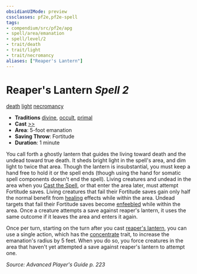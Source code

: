 ```yaml
---
obsidianUIMode: preview
cssclasses: pf2e,pf2e-spell
tags:
- compendium/src/pf2e/apg
- spell/area/emanation
- spell/level/2
- trait/death
- trait/light
- trait/necromancy
aliases: ["Reaper's Lantern"]
---
```

# Reaper's Lantern *Spell 2*   
[death](rules/traits/death.md "Death Effect Trait")  [light](rules/traits/light.md "Light Effect Trait")  [necromancy](rules/traits/necromancy.md "Necromancy School Trait")  

- **Traditions** [divine](rules/traits/divine.md "Divine Tradition Trait"), [occult](rules/traits/occult.md "Occult Tradition Trait"), [primal](rules/traits/primal.md "Primal Tradition Trait")
- **Cast** [>>](rules/core-rulebook/chapter-9-playing-the-game.md#Actions "Two-Action") 
- **Area**: 5-foot emanation
- **Saving Throw**: Fortitude
- **Duration**: 1 minute

You call forth a ghostly lantern that guides the living toward death and the undead toward true death. It sheds bright light in the spell's area, and dim light to twice that area. Though the lantern is insubstantial, you must keep a hand free to hold it or the spell ends (though using the hand for somatic spell components doesn't end the spell). Living creatures and undead in the area when you [Cast the Spell](rules/actions/cast-a-spell.md), or that enter the area later, must attempt Fortitude saves. Living creatures that fail their Fortitude saves gain only half the normal benefit from [healing](rules/traits/healing.md "Healing Effect Trait") effects while within the area. Undead targets that fail their Fortitude saves become [enfeebled](rules/conditions.md#Enfeebled) while within the area. Once a creature attempts a save against reaper's lantern, it uses the same outcome if it leaves the area and enters it again.

Once per turn, starting on the turn after you cast [reaper's lantern](compendium/spells/reapers-lantern-apg.md), you can use a single action, which has the [concentrate](rules/traits/concentrate.md "Concentrate Action & Ability Trait") trait, to increase the emanation's radius by 5 feet. When you do so, you force creatures in the area that haven't yet attempted a save against reaper's lantern to attempt one.

*Source: Advanced Player's Guide p. 223*